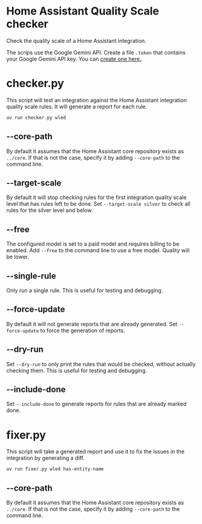 # Home Assistant Quality Scale checker

Check the quality scale of a Home Assistant integration.

The scrips use the Google Gemini API. Create a file `.token` that contains your Google Gemini API key. You can [create one here.](https://aistudio.google.com/apikey).

# checker.py

This script will test an integration against the Home Assistant integration quality scale rules. It will generate a report for each rule.

```bash
uv run checker.py wled
```

## --core-path

By default it assumes that the Home Assistant core repository exists as `../core`. If that is not the case, specify it by adding `--core-path` to the command line.

## --target-scale

By default it will stop checking rules for the first integration quality scale level that has rules left to be done. Set `--target-scale silver` to check all rules for the silver level and below.

## --free

The configured model is set to a paid model and requires billing to be enabled. Add `--free` to the command line to use a free model. Quality will be lower.

## --single-rule

Only run a single rule. This is useful for testing and debugging.

## --force-update

By default it will not generate reports that are already generated. Set `--force-update` to force the generation of reports.

## --dry-run

Set `--dry-run` to only print the rules that would be checked, without actually checking them. This is useful for testing and debugging.

## --include-done

Set `--include-done` to generate reports for rules that are already marked done.

# fixer.py

This script will take a generated report and use it to fix the issues in the integration by generating a diff.

```bash
uv run fixer.py wled has-entity-name
```

## --core-path

By default it assumes that the Home Assistant core repository exists as `../core`. If that is not the case, specify it by adding `--core-path` to the command line.
